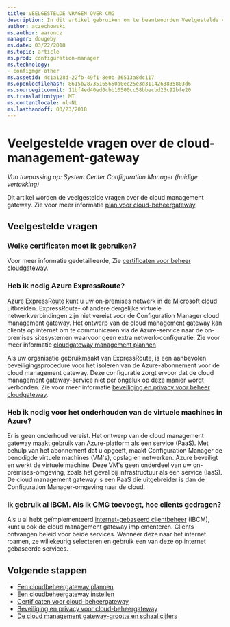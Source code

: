```yaml
---
title: VEELGESTELDE VRAGEN OVER CMG
description: In dit artikel gebruiken om te beantwoorden Veelgestelde vragen over de cloud-management-gateway
author: aczechowski
ms.author: aaroncz
manager: dougeby
ms.date: 03/22/2018
ms.topic: article
ms.prod: configuration-manager
ms.technology:
- configmgr-other
ms.assetid: 4c1a128d-22fb-49f1-8e0b-36513a8dc117
ms.openlocfilehash: 8615b28735165650a0ec25e3d3114263835803d6
ms.sourcegitcommit: 11bf4ed40ed0cbb10500cc58bbecbd23c92bfe20
ms.translationtype: MT
ms.contentlocale: nl-NL
ms.lasthandoff: 03/23/2018
---
```

# <a name="frequently-asked-questions-about-the-cloud-management-gateway"></a>Veelgestelde vragen over de cloud-management-gateway

*Van toepassing op: System Center Configuration Manager (huidige vertakking)*

Dit artikel worden de veelgestelde vragen over de cloud management gateway. Zie voor meer informatie [plan voor cloud-beheergateway](/sccm/core/clients/manage/cmg/plan-cloud-management-gateway).


## <a name="frequently-asked-questions"></a>Veelgestelde vragen

### <a name="what-certificates-do-i-need"></a>Welke certificaten moet ik gebruiken?

Voor meer informatie gedetailleerde, Zie [certificaten voor beheer cloudgateway](/sccm/core/clients/manage/cmg/certificates-for-cloud-management-gateway).


### <a name="do-i-need-azure-expressroute"></a>Heb ik nodig Azure ExpressRoute?

[Azure ExpressRoute](/azure/expressroute/expressroute-introduction) kunt u uw on-premises netwerk in de Microsoft cloud uitbreiden. ExpressRoute- of andere dergelijke virtuele netwerkverbindingen zijn niet vereist voor de Configuration Manager cloud management gateway. Het ontwerp van de cloud management gateway kan clients op internet om te communiceren via de Azure-service naar de on-premises sitesystemen waarvoor geen extra netwerk-configuratie. Zie voor meer informatie [cloudgateway management plannen](/sccm/core/clients/manage/cmg/plan-cloud-management-gateway)

Als uw organisatie gebruikmaakt van ExpressRoute, is een aanbevolen beveiligingsprocedure voor het isoleren van de Azure-abonnement voor de cloud management gateway. Deze configuratie zorgt ervoor dat de cloud management gateway-service niet per ongeluk op deze manier wordt verbonden. Zie voor meer informatie [beveiliging en privacy voor beheer cloudgateway](/sccm/core/clients/manage/cmg/security-and-privacy-for-cloud-management-gateway).


### <a name="do-i-need-to-maintain-the-azure-virtual-machines"></a>Heb ik nodig voor het onderhouden van de virtuele machines in Azure?

Er is geen onderhoud vereist. Het ontwerp van de cloud management gateway maakt gebruik van Azure-platform als een service (PaaS). Met behulp van het abonnement dat u opgeeft, maakt Configuration Manager de benodigde virtuele machines (VM's), opslag en netwerken. Azure beveiligt en werkt de virtuele machine. Deze VM's geen onderdeel van uw on-premises-omgeving, zoals het geval bij infrastructuur als een service (IaaS). De cloud management gateway is een PaaS die uitgebreider is dan de Configuration Manager-omgeving naar de cloud. 


### <a name="im-already-using-ibcm-if-i-add-cmg-how-do-clients-behave"></a>Ik gebruik al IBCM. Als ik CMG toevoegt, hoe clients gedragen?

Als u al hebt geïmplementeerd [internet-gebaseerd clientbeheer](/sccm/core/clients/manage/plan-internet-based-client-management) (IBCM), kunt u ook de cloud management gateway implementeren. Clients ontvangen beleid voor beide services. Wanneer deze naar het internet roamen, ze willekeurig selecteren en gebruik een van deze op internet gebaseerde services.


## <a name="next-steps"></a>Volgende stappen

- [Een cloudbeheergateway plannen](/sccm/core/clients/manage/cmg/plan-cloud-management-gateway)
- [Een cloudbeheergateway instellen](/sccm/core/clients/manage/cmg/setup-cloud-management-gateway)
- [Certificaten voor cloud-beheergateway](/sccm/core/clients/manage/cmg/certificates-for-cloud-management-gateway)
- [Beveiliging en privacy voor cloud-beheergateway](/sccm/core/clients/manage/cmg/security-and-privacy-for-cloud-management-gateway)
- [De cloud management gateway-grootte en schaal cijfers](/sccm/core/plan-design/configs/size-and-scale-numbers#bkmk_cmg)